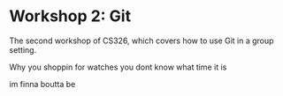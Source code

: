 # Workshop 2: Git

The second workshop of CS326, which covers how to use Git in a group setting.

Why you shoppin for watches you dont know what time it is

im finna boutta be

